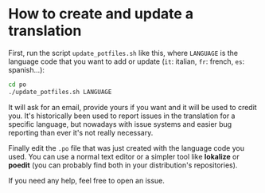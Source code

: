 # How to create and update a translation

First, run the script `update_potfiles.sh` like this, where `LANGUAGE` is the language code that you want to add or update (`it`: italian, `fr`: french, `es`: spanish...):

```bash
cd po
./update_potfiles.sh LANGUAGE
```

It will ask for an email, provide yours if you want and it will be used to credit you. It's historically been used to report issues in the translation for a specific language, but nowadays with issue systems and easier bug reporting than ever it's not really necessary.

Finally edit the `.po` file that was just created with the language code you used. You can use a normal text editor or a simpler tool like **lokalize** or **poedit** (you can probably find both in your distribution's repositories).

If you need any help, feel free to open an issue.
